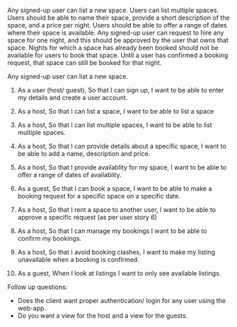 Any signed-up user can list a new space.
Users can list multiple spaces.
Users should be able to name their space, provide a short description of the space, and a price per night.
Users should be able to offer a range of dates where their space is available.
Any signed-up user can request to hire any space for one night, and this should be approved by the user that owns that space.
Nights for which a space has already been booked should not be available for users to book that space.
Until a user has confirmed a booking request, that space can still be booked for that night.

Any signed-up user can list a new space.

1.  As a user (host/ guest),
    So that I can sign up,
    I want to be able to enter my details and create a user account.

2.  As a host,
    So that I can list a space,
    I want to be able to list a space

3.  As a host,
    So that I can list multiple spaces,
    I want to be able to list multiple spaces.

4.  As a host,
    So that I can provide details about a specific space,
    I want to be able to add a name, description and price.

5.  As a host,
    So that I provide availablity for my space,
    I want to be able to offer a range of dates of availablity.

6.  As a guest,
    So that I can book a space,
    I want to be able to make a booking request for a specific space on a specific
    date.

7.  As a host,
    So that I rent a space to another user,
    I want to be able to approve a specific request (as per user story 6)

8.  As a host,
    So that I can manage my bookings
    I want to be able to confirm my bookings.

9.  As a host,
    So that I avoid booking clashes,
    I want to make my listing unavailable when a booking is confirmed.

10. As a guest,
    When I look at listings
    I want to only see available listings.

Follow up questions:

- Does the client want proper authentication/ login for any user using the web-app.
- Do you want a view for the host and a view for the guests.
